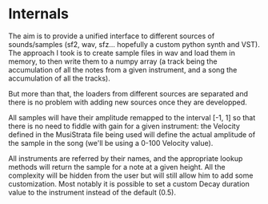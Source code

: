 # Internals  

The aim is to provide a unified interface to different sources of sounds/samples (sf2, wav, sfz... hopefully a custom python synth and VST).  
The approach I took is to create sample files in wav and load them in memory, to then write them to a numpy array (a track being the accumulation of all the notes from a given instrument, and a song the accumulation of all the tracks).   

But more than that, the loaders from different sources are separated and there is no problem with adding new sources once they are developped. 

All samples will have their amplitude remapped to the interval [-1, 1] so that there is no need to fiddle with gain for a given instrument: the Velocity defined in the MusiStrata file being used will define the actual amplitude of the sample in the song (we'll be using a 0-100 Velocity value).  

All instruments are referred by their names, and the appropriate lookup methods will return the sample for a note at a given height. All the complexity will be hidden from the user but will still allow him to add some customization. Most notably it is possible to set a custom Decay duration value to the instrument instead of the default (0.5).





